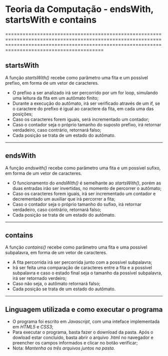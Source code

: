 # Teoria da Computação - endsWith, startsWith e contains
====================================================================================================================================================================================================

## startsWith

A função _startsWith()_ recebe como parâmetro uma fita e um possível prefixo, em forma de um vetor de caracteres.
- O prefixo a ser analizado irá ser percorrido por um for loop, simulando uma leitura da fita em um autômato finito;
- Durante a execução do autômato, irá ser verificado através de um if, se o caractere do prefixo é igual ao caractere da fita, em cada uma das posições;
- Caso os caracteres forem iguais, será incrementado um contador;
- Caso o contador seja o próprio tamanho do suposto prefixo, irá retornar verdadeiro, caso contrário, retornará falso;
- Cada posição se trata de um estado do autômato.
----------------------------------------------------------------------------------------------------------------------------------------------------------------------------------------------------

## endsWith

A função _endswith()_ recebe como parâmetro uma fita e um possível sufixo, em forma de um vetor de caracteres.
- O funcionamento do _endsWith()_ é semelhante ao _startsWith()_, porém as duas entradas irão ser invertidas, no momento de percorrer o autômato;
- Caso os caracteres forem iguais, irá ser incrementado um contador e decrementado um auxiliar que irá percorrer a fita;
- Caso o contador seja o próprio tamanho do sufixo, irá retornar verdadeiro, caso contrário, retornará falso;
- Cada posição se trata de um estado do autômato.
----------------------------------------------------------------------------------------------------------------------------------------------------------------------------------------------------

## contains

A função _contains()_ recebe como parâmetro uma fita e uma possível subpalavra, em forma de um vetor de caracteres.
- A fita percorrida irá ser percorrida junto com a possivel subpalavra;
- Irá ser feita uma comparação de caracteres entre a fita e a possível subpalavra e caso o estado final seja o tamanho da possivel subpalavra, irá ser retornado verdeiro;
- Caso não seja, o autômato retornará falso;
- Cada posição se trata de um estado do autômato.
----------------------------------------------------------------------------------------------------------------------------------------------------------------------------------------------------

## Linguagem utilizada e como executar o programa

- O programa foi escrito em _Javascript_, com uma inteface implementada em _HTML5_ e _CSS3_;
- Para executar o programa, basta fazer o download da pasta. Após o dowload estar concluido, basta abrir o arquivo .html no navegador e preencher os campos informados e clicar no botão verificar;
- Nota: _Mantenha os três arquivos juntos na pasta_.
